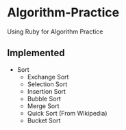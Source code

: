 # Algorithm-Practice

Using Ruby for Algorithm Practice

## Implemented
* Sort
  - Exchange Sort
  - Selection Sort
  - Insertion Sort
  - Bubble Sort
  - Merge Sort
  - Quick Sort (From Wikipedia)
  - Bucket Sort
